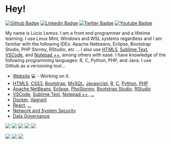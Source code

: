 # Hey!

[![Github Badge](https://img.shields.io/badge/-Github-000?style=flat-square&logo=Github&logoColor=white&link=https://github.com/luciolemos)](https://github.com/luciolemos)
[![Linkedin Badge](https://img.shields.io/badge/-LinkedIn-blue?style=flat-square&logo=Linkedin&logoColor=white&link=https://www.linkedin.com/in/lucio-lemos-a550441a1/)](https://www.linkedin.com/in/lucio-lemos-a550441a1/)
[![Twitter Badge](https://img.shields.io/badge/-Twitter-1ca0f1?style=flat-square&labelColor=1ca0f1&logo=twitter&logoColor=white&link=https://twitter.com/lucciolemos)](https://twitter.com/lucciolemos)
[![Youtube Badge](https://img.shields.io/badge/-YouTube-ff0000?style=flat-square&labelColor=ff0000&logo=youtube&logoColor=white&link=https://studio.youtube.com/channel/UCrNM1nr2nw0lSqMD10m6rLw)](https://studio.youtube.com/channel/UCrNM1nr2nw0lSqMD10m6rLw)


My name is Lúcio Lemos. 
I am a front end programmer and a lifetime learning. 
I use Linux Mint, Windows and WSL systems regardless and I am familiar with the following IDEs: Apache Netbeans, Eclipse, Bootstrap Studio, PHP Stormy, RStudio, etc ... 
I also use [HTML5](https://developer.mozilla.org/pt-BR/docs/Web/Guide/HTML/HTML5), [Sublime Text](https://www.sublimetext.com/), [VSCode](https://code.visualstudio.com/), and [Notepad ++](https://notepad-plus-plus.org/), among others with ease.
I have knowledge of the following programming languages: R, C, Python, PHP, and Java.
I use Github as a versioning tool...

- [Website](https://www.luciolemos.com) 💻 - Working on it.
- [HTML5](#), [CSS3](#), [Bootstrap](#), [MySQL](#), [Javascript](#), [R](#), [C](#), [Python](#), [PHP](#)
- [Apache NetBeans](#), [Eclipse](#), [PhpStormy](#), [Bootstrap Studio](#), [RStudio](#)
- [VSCode](#), [Sublime Text](https://www.sublimetext.com/), [Notepad ++](https://notepad-plus-plus.org/), [...](#)
- [Docker](#), [Vagrant](#)
- [React](#), [...](#)
- [Network and System Security](#)
- [Data Governance](#)

[![](https://img.shields.io/badge/HTML-5-blue)](#) 
[![](https://img.shields.io/badge/CSS-3-red)](#) 
[![](https://img.shields.io/badge/Bootstrap-5-orange)](#)
[![](https://img.shields.io/badge/Linux_Mint-20.1-orange)](#)
[![](https://img.shields.io/badge/Windows-10-blue)](#)

[![](https://img.shields.io/badge/-Linux-red)](#) 
[![](https://img.shields.io/badge/-Windows-blue)](#) 
[![](https://img.shields.io/badge/-WSL-yellow)](#)

